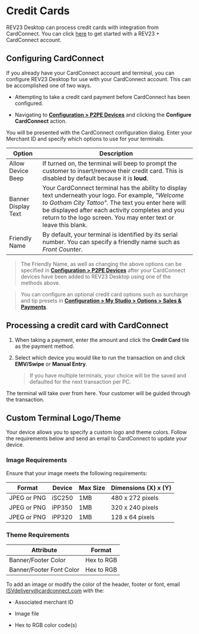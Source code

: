 # Credit Cards

REV23 Desktop can process credit cards with integration from CardConnect. You can click [here](https://cardconnect.com/partner/rev23) to get started with a REV23 + CardConnect account.

## Configuring CardConnect

If you already have your CardConnect account and terminal, you can configure REV23 Desktop for use with your CardConnect account. This can be accomplished one of two ways.

+ Attempting to take a credit card payment before CardConnect has been configured.

+ Navigating to [**Configuration > P2PE Devices**](\configuration\p2pe-devices) and clicking the **Configure CardConnect** action.

You will be presented with the CardConnect configuration dialog. Enter your Merchant ID and specify which options to use for your terminals.

| Option | Description |
| --- | --- |
| Allow Device Beep | If turned on, the terminal will beep to prompt the customer to insert/remove their credit card. This is disabled by default because it is **loud**.|
| Banner Display Text | Your CardConnect terminal has the ability to display text underneath your logo. For example, _"Welcome to Gotham City Tattoo"_. The text you enter here will be displayed after each activity completes and you return to the logo screen. You may enter text or leave this blank.
| Friendly Name | By default, your terminal is identified by its serial number. You can specify a friendly name such as _Front Counter_. |

> The Friendly Name, as well as changing the above options can be specified in [**Configuration > P2PE Devices**](\configuration\p2pe-devices) after your CardConnect devices have been added to REV23 Desktop using one of the methods above.

> You can configure an optional credit card options such as surcharge and tip presets in [**Configuration > My Studio > Options > Sales & Payments**](\configuration\my-studio).


## Processing a credit card with CardConnect

1. When taking a payment, enter the amount and click the **Credit Card** tile as the payment method.

2. Select which device you would like to run the transaction on and click **EMV/Swipe** or **Manual Entry**.

    > If you have multiple terminals, your choice will be the saved and defaulted for the next transaction per PC.

The terminal will take over from here. Your customer will be guided through the transaction.

## Custom Terminal Logo/Theme

Your device allows you to specify a custom logo and theme colors. Follow the requirements below and send an email to CardConnect to update your device.

### Image Requirements

Ensure that your image meets the following requirements:

Format | Device | Max Size | Dimensions (X) x (Y)
--- | --- | --- | ---
JPEG or PNG | iSC250 | 1MB | 480 x 272 pixels
JPEG or PNG | iPP350 | 1MB | 320 x 240 pixels
JPEG or PNG | iPP320 | 1MB | 128 x 64 pixels

### Theme Requirements

Attribute | Format
--- | ---
Banner/Footer Color | Hex to RGB
Banner/Footer Font Color | Hex to RGB

To add an image or modify the color of the header, footer or font, email [ISVdelivery@cardconnect.com](mailto:ISVdelivery@cardconnect.com) with the:

+ Associated merchant ID

+ Image file

+ Hex to RGB color code(s)